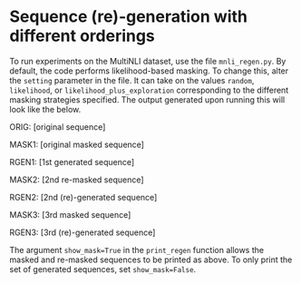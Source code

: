 # Sequence (re)-generation with different orderings

To run experiments on the MultiNLI dataset, use the file `mnli_regen.py`. By default, the code performs likelihood-based masking. To change this, alter the `setting` parameter in the file. It can take on the values `random`, `likelihood`, or `likelihood_plus_exploration` corresponding to the different masking strategies specified. The output generated upon running this will look like the below.

ORIG: [original sequence]

MASK1: [original masked sequence]

RGEN1: [1st generated sequence]

MASK2: [2nd re-masked sequence]

RGEN2: [2nd (re)-generated sequence]

MASK3: [3rd masked sequence]

RGEN3: [3rd (re)-generated sequence]

The argument `show_mask=True` in the `print_regen` function allows the masked and re-masked sequences to be printed as above. To only print the set of generated sequences, set `show_mask=False`.

